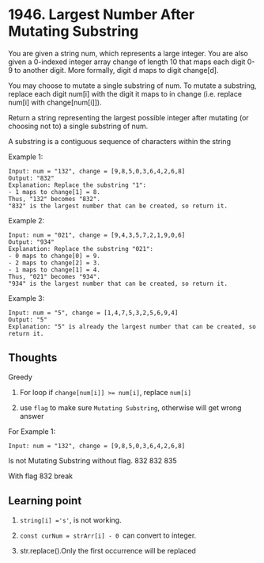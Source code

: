 # 1946. Largest Number After Mutating Substring

You are given a string num, which represents a large integer. You are also given a 0-indexed integer array change of length 10 that maps each digit 0-9 to another digit. More formally, digit d maps to digit change[d].

You may choose to mutate a single substring of num. To mutate a substring, replace each digit num[i] with the digit it maps to in change (i.e. replace num[i] with change[num[i]]).

Return a string representing the largest possible integer after mutating (or choosing not to) a single substring of num.

A substring is a contiguous sequence of characters within the string

Example 1:

```
Input: num = "132", change = [9,8,5,0,3,6,4,2,6,8]
Output: "832"
Explanation: Replace the substring "1":
- 1 maps to change[1] = 8.
Thus, "132" becomes "832".
"832" is the largest number that can be created, so return it.
```

Example 2:

```
Input: num = "021", change = [9,4,3,5,7,2,1,9,0,6]
Output: "934"
Explanation: Replace the substring "021":
- 0 maps to change[0] = 9.
- 2 maps to change[2] = 3.
- 1 maps to change[1] = 4.
Thus, "021" becomes "934".
"934" is the largest number that can be created, so return it.
```

Example 3:

```
Input: num = "5", change = [1,4,7,5,3,2,5,6,9,4]
Output: "5"
Explanation: "5" is already the largest number that can be created, so return it.
```

## Thoughts

Greedy

1. For loop if `change[num[i]] >= num[i]`, replace `num[i]`

2. use `flag` to make sure `Mutating Substring`, otherwise will get wrong answer

For Example 1:

```
Input: num = "132", change = [9,8,5,0,3,6,4,2,6,8]
```

Is not Mutating Substring without flag.
832
832
835

With flag
832
break

## Learning point

1. `string[i] ='s'`, is not working.

2. `const curNum = strArr[i] - 0 `can convert to integer.

3. str.replace().Only the first occurrence will be replaced
